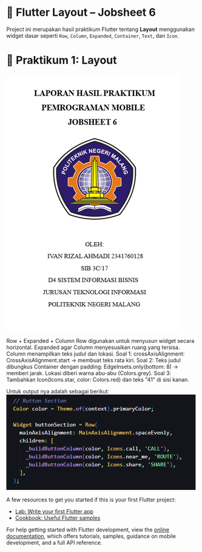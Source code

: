 # 📱 Flutter Layout – Jobsheet 6

Project ini merupakan hasil praktikum Flutter tentang **Layout** menggunakan widget dasar seperti `Row`, `Column`, `Expanded`, `Container`, `Text`, dan `Icon`.

# 📄 Praktikum 1: Layout

![soal 1,2,3](image.png)

Row + Expanded + Column
Row digunakan untuk menyusun widget secara horizontal.
Expanded agar Column menyesuaikan ruang yang tersisa.
Column menampilkan teks judul dan lokasi.
Soal 1: crossAxisAlignment: CrossAxisAlignment.start -> membuat teks rata kiri.
Soal 2: Teks judul dibungkus Container dengan padding: EdgeInsets.only(bottom: 8) -> memberi jarak. Lokasi diberi warna abu-abu (Colors.grey).
Soal 3: Tambahkan Icon(Icons.star, color: Colors.red) dan teks "41" di sisi kanan.

Untuk output nya adalah sebagai berikut:
![output 1](image-1.png)










A few resources to get you started if this is your first Flutter project:

- [Lab: Write your first Flutter app](https://docs.flutter.dev/get-started/codelab)
- [Cookbook: Useful Flutter samples](https://docs.flutter.dev/cookbook)

For help getting started with Flutter development, view the
[online documentation](https://docs.flutter.dev/), which offers tutorials,
samples, guidance on mobile development, and a full API reference.
